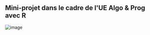 ## Mini-projet dans le cadre de l'UE Algo & Prog avec R
![image](https://odyssee.univ-cotedazur.fr/medias/photo/ucalogoqlarge-inversenew_1662386550360-png)
